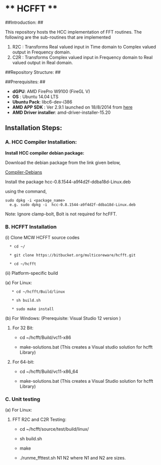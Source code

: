 # ** HCFFT ** #

##Introduction: ##

This repository hosts the HCC implementation of FFT routines. The following are the sub-routines that are implemented

1. R2C : Transforms Real valued input in Time domain to Complex valued output in Frequency domain.
2. C2R : Transforms Complex valued input in Frequency domain to Real valued output in Real domain.


##Repository Structure: ##

##Prerequisites: ##
* **dGPU**:  AMD FirePro W9100 (FireGL V)
* **OS** : Ubuntu 14.04 LTS
* **Ubuntu Pack**: libc6-dev-i386
* **AMD APP SDK** : Ver 2.9.1 launched on 18/8/2014 from [here](http://developer.amd.com/tools-and-sdks/opencl-zone/amd-accelerated-parallel-processing-app-sdk/)
* **AMD Driver installer**: amd-driver-installer-15.20


## Installation Steps:

### A. HCC Compiler Installation: 

**Install HCC compiler debian package:**

  Download the debian package from the link given below,
  
  [Compiler-Debians](https://multicorewareinc.egnyte.com/dl/TD5IwsNEx3)
  
  Install the package hcc-0.8.1544-a9f4d2f-ddba18d-Linux.deb 
  
  using the command,
  
    sudo dpkg -i <package_name>
      e.g. sudo dpkg -i  hcc-0.8.1544-a9f4d2f-ddba18d-Linux.deb 
      
  Note: 
      Ignore clamp-bolt, Bolt is not required for hcFFT.
    

### B. HCFFT Installation

(i) Clone MCW HCFFT source codes

      * cd ~/
   
      * git clone https://bitbucket.org/multicoreware/hcfft.git 

      * cd ~/hcfft

(ii) Platform-specific build

(a) For Linux:

       * cd ~/hcfft/Build/linux
       
       * sh build.sh

       * sudo make install

(b)  For Windows: (Prerequisite: Visual Studio 12 version )

1. For 32 Bit:

     * cd ~/hcfft/Build/vc11-x86

     * make-solutions.bat (This creates a Visual studio solution for hcfft Library) 

 2. For 64-bit:

     * cd ~/hcfft/Build/vc11-x86_64

     * make-solutions.bat (This creates a Visual Studio solution for hcfft Library)


### C. Unit testing

(a) For Linux:

1. FFT R2C and C2R Testing: 
     
     * cd ~/hcfft/source/test/build/linux/

     * sh build.sh
     
     * make
     
     * ./runme_ffttest.sh N1 N2
      where N1 and N2 are sizes.